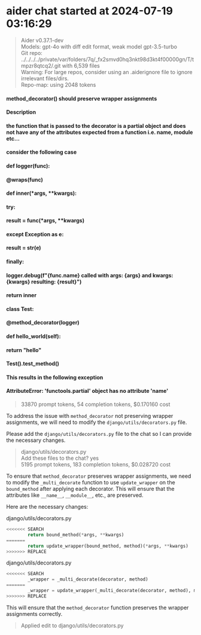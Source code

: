 
# aider chat started at 2024-07-19 03:16:29

> Aider v0.37.1-dev  
> Models: gpt-4o with diff edit format, weak model gpt-3.5-turbo  
> Git repo: ../../../../private/var/folders/7q/_fx2smvd0hq3nkt98d3kt4f00000gn/T/tmpzr8qtcq2/.git with 6,539 files  
> Warning: For large repos, consider using an .aiderignore file to ignore irrelevant files/dirs.  
> Repo-map: using 2048 tokens  

#### method_decorator() should preserve wrapper assignments  
#### Description  
#### 	  
#### the function that is passed to the decorator is a partial object and does not have any of the attributes expected from a function i.e. __name__, __module__ etc...  
#### consider the following case  
#### def logger(func):  
#### 	@wraps(func)  
#### 	def inner(*args, **kwargs):  
#### 		try:  
#### 			result = func(*args, **kwargs)  
#### 		except Exception as e:  
#### 			result = str(e)  
#### 		finally:  
#### 			logger.debug(f"{func.__name__} called with args: {args} and kwargs: {kwargs} resulting: {result}")  
#### 	return inner  
#### class Test:  
#### 	@method_decorator(logger)  
#### 	def hello_world(self):  
#### 		return "hello"  
#### Test().test_method()  
#### This results in the following exception  
#### AttributeError: 'functools.partial' object has no attribute '__name__'  
> 33870 prompt tokens, 54 completion tokens, $0.170160 cost  

To address the issue with `method_decorator` not preserving wrapper assignments, we will need to modify the `django/utils/decorators.py` file.

Please add the `django/utils/decorators.py` file to the chat so I can provide the necessary changes.

> django/utils/decorators.py  
> Add these files to the chat? yes  
> 5195 prompt tokens, 183 completion tokens, $0.028720 cost  

To ensure that `method_decorator` preserves wrapper assignments, we need to modify the `_multi_decorate` function to use `update_wrapper` on the `bound_method` after applying each decorator. This will ensure that the attributes like `__name__`, `__module__`, etc., are preserved.

Here are the necessary changes:

django/utils/decorators.py
```python
<<<<<<< SEARCH
        return bound_method(*args, **kwargs)
=======
        return update_wrapper(bound_method, method)(*args, **kwargs)
>>>>>>> REPLACE
```

django/utils/decorators.py
```python
<<<<<<< SEARCH
        _wrapper = _multi_decorate(decorator, method)
=======
        _wrapper = update_wrapper(_multi_decorate(decorator, method), method)
>>>>>>> REPLACE
```

This will ensure that the `method_decorator` function preserves the wrapper assignments correctly.

> Applied edit to django/utils/decorators.py  
